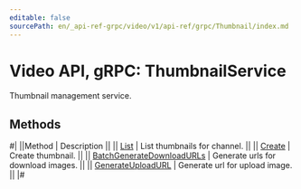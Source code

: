 ```yaml
---
editable: false
sourcePath: en/_api-ref-grpc/video/v1/api-ref/grpc/Thumbnail/index.md
---
```


# Video API, gRPC: ThumbnailService

Thumbnail management service.

## Methods

#|
||Method | Description ||
|| [List](list.md) | List thumbnails for channel. ||
|| [Create](create.md) | Create thumbnail. ||
|| [BatchGenerateDownloadURLs](batchGenerateDownloadURLs.md) | Generate urls for download images. ||
|| [GenerateUploadURL](generateUploadURL.md) | Generate url for upload image. ||
|#
